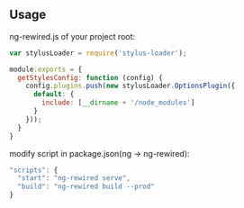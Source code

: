 ## Usage

ng-rewired.js of your project root:

```javascript
var stylusLoader = require('stylus-loader');

module.exports = {
  getStylesConfig: function (config) {
    config.plugins.push(new stylusLoader.OptionsPlugin({
      default: {
        include: [__dirname + '/node_modules']
      }
    }));
  }
}
```

modify script in package.json(ng -> ng-rewired):

```javascript
"scripts": {
  "start": "ng-rewired serve",
  "build": "ng-rewired build --prod"
}
```
